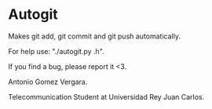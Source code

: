 # Autogit
Makes git add, git commit and git push automatically.

For help use: "./autogit.py .h".

If you find a bug, please report it <3.

Antonio Gomez Vergara.

Telecommunication Student at Universidad Rey Juan Carlos.
